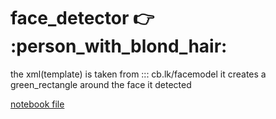 # face_detector  :point_right: :person_with_blond_hair:
the xml(template) is taken from ::: cb.lk/facemodel
it creates a green_rectangle around the face it detected

[notebook file]("https://nbviewer.jupyter.org/github/subhendu17620/face_detector/blob/master/face_detector.ipynb")
